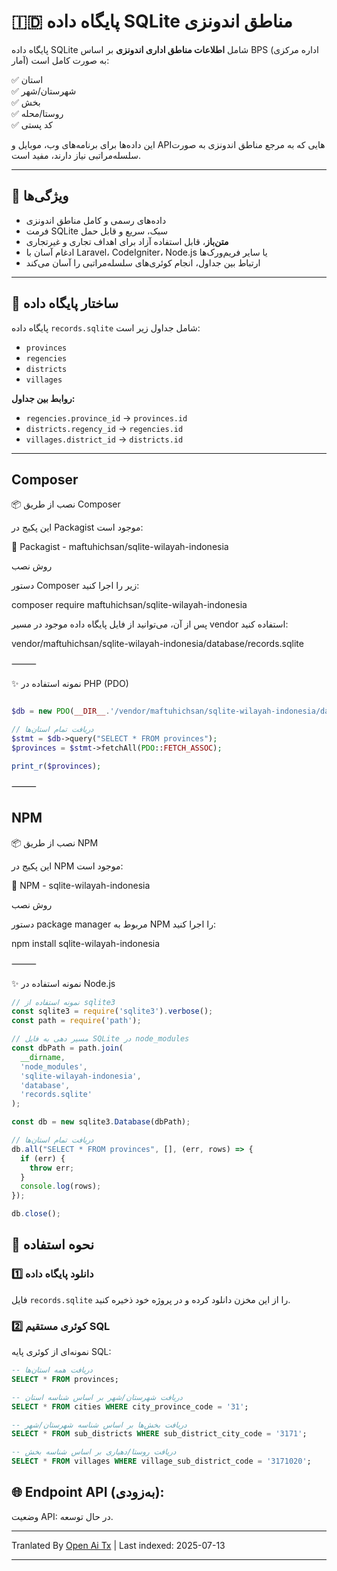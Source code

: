 # 🇮🇩 پایگاه داده SQLite مناطق اندونزی

پایگاه داده SQLite شامل **اطلاعات مناطق اداری اندونزی** بر اساس BPS (اداره مرکزی آمار) به صورت کامل است:

✅ استان  
✅ شهرستان/شهر  
✅ بخش  
✅ روستا/محله <br>
✅ کد پستی

این داده‌ها برای برنامه‌های وب، موبایل و API‌هایی که به مرجع مناطق اندونزی به صورت سلسله‌مراتبی نیاز دارند، مفید است.

---

## 🎯 ویژگی‌ها

- داده‌های رسمی و کامل مناطق اندونزی
- فرمت SQLite سبک، سریع و قابل حمل
- **متن‌باز**، قابل استفاده آزاد برای اهداف تجاری و غیرتجاری
- ادغام آسان با Laravel، CodeIgniter، Node.js یا سایر فریم‌ورک‌ها
- ارتباط بین جداول، انجام کوئری‌های سلسله‌مراتبی را آسان می‌کند

---
## 📂 ساختار پایگاه داده

پایگاه داده `records.sqlite` شامل جداول زیر است:

- `provinces`
- `regencies`
- `districts`
- `villages`

**روابط بین جداول:**

- `regencies.province_id` → `provinces.id`
- `districts.regency_id` → `regencies.id`
- `villages.district_id` → `districts.id`

---

## Composer

📦 نصب از طریق Composer

این پکیج در Packagist موجود است:

🔗 Packagist - maftuhichsan/sqlite-wilayah-indonesia

روش نصب

دستور Composer زیر را اجرا کنید:

composer require maftuhichsan/sqlite-wilayah-indonesia

پس از آن، می‌توانید از فایل پایگاه داده موجود در مسیر vendor استفاده کنید:

vendor/maftuhichsan/sqlite-wilayah-indonesia/database/records.sqlite


⸻

✨ نمونه استفاده در PHP (PDO)

```php

$db = new PDO(__DIR__.'/vendor/maftuhichsan/sqlite-wilayah-indonesia/database/records.sqlite');

// دریافت تمام استان‌ها
$stmt = $db->query("SELECT * FROM provinces");
$provinces = $stmt->fetchAll(PDO::FETCH_ASSOC);

print_r($provinces);

```
⸻

## NPM

📦 نصب از طریق NPM

این پکیج در NPM موجود است:

🔗 NPM - sqlite-wilayah-indonesia

روش نصب

دستور package manager مربوط به NPM را اجرا کنید:

npm install sqlite-wilayah-indonesia

⸻

✨ نمونه استفاده در Node.js

```javascript
// نمونه استفاده از sqlite3
const sqlite3 = require('sqlite3').verbose();
const path = require('path');

// مسیر دهی به فایل SQLite در node_modules
const dbPath = path.join(
  __dirname,
  'node_modules',
  'sqlite-wilayah-indonesia',
  'database',
  'records.sqlite'
);

const db = new sqlite3.Database(dbPath);

// دریافت تمام استان‌ها
db.all("SELECT * FROM provinces", [], (err, rows) => {
  if (err) {
    throw err;
  }
  console.log(rows);
});

db.close();
```
## 🚀 نحوه استفاده

### 1️⃣ دانلود پایگاه داده

فایل `records.sqlite` را از این مخزن دانلود کرده و در پروژه خود ذخیره کنید.

### 2️⃣ کوئری مستقیم SQL

نمونه‌ای از کوئری پایه SQL:

```sql
-- دریافت همه استان‌ها
SELECT * FROM provinces;

-- دریافت شهرستان/شهر بر اساس شناسه استان
SELECT * FROM cities WHERE city_province_code = '31';

-- دریافت بخش‌ها بر اساس شناسه شهرستان/شهر
SELECT * FROM sub_districts WHERE sub_district_city_code = '3171';

-- دریافت روستا/دهیاری بر اساس شناسه بخش
SELECT * FROM villages WHERE village_sub_district_code = '3171020';

```
## 🌐 Endpoint API (به‌زودی):

وضعیت API: در حال توسعه.

---

Tranlated By [Open Ai Tx](https://github.com/OpenAiTx/OpenAiTx) | Last indexed: 2025-07-13

---